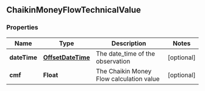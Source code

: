 
## ChaikinMoneyFlowTechnicalValue

### Properties
Name | Type | Description | Notes
------------ | ------------- | ------------- | -------------
**dateTime** | [**OffsetDateTime**](OffsetDateTime.md) | The date_time of the observation |  [optional]
**cmf** | **Float** | The Chaikin Money Flow calculation value |  [optional]



